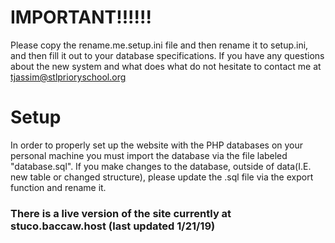 # IMPORTANT!!!!!!

Please copy the rename.me.setup.ini file and then rename it to setup.ini, and then fill it out to your database specifications. If you have any questions about the new system and what does what do not hesitate to contact me at tjassim@stlprioryschool.org

# Setup

In order to properly set up the website with the PHP databases on your personal machine you must import the database via the file labeled "database.sql". If you make changes to the database, outside of data(I.E. new table or changed structure), please update the .sql file via the export function and rename it.

### There is a live version of the site currently at stuco.baccaw.host (last updated 1/21/19)
